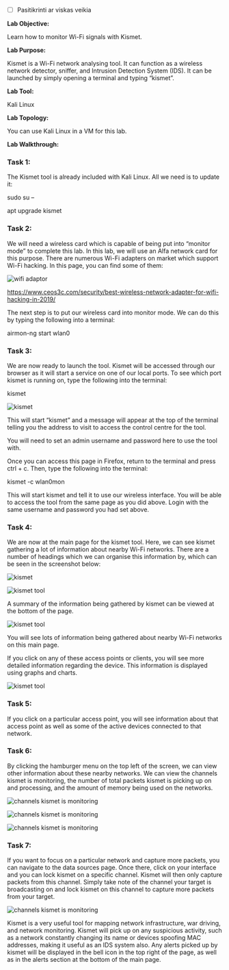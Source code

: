 - [ ] Pasitikrinti ar viskas veikia

**Lab Objective:**

Learn how to monitor Wi-Fi signals with Kismet.

**Lab Purpose:**

Kismet is a Wi-Fi network analysing tool. It can function as a wireless network detector, sniffer, and Intrusion Detection System (IDS). It can be launched by simply opening a terminal and typing “kismet”.

**Lab Tool:**

Kali Linux

**Lab Topology:**

You can use Kali Linux in a VM for this lab.

**Lab Walkthrough:**

### Task 1:

The Kismet tool is already included with Kali Linux. All we need is to update it:

sudo su –

apt upgrade kismet

### Task 2:

We will need a wireless card which is capable of being put into “monitor mode” to complete this lab. In this lab, we will use an Alfa network card for this purpose. There are numerous Wi-Fi adapters on market which support Wi-Fi hacking. In this page, you can find some of them:

![wifi adaptor](attachements/wifi_adaptor.png)

https://www.ceos3c.com/security/best-wireless-network-adapter-for-wifi-hacking-in-2019/

The next step is to put our wireless card into monitor mode. We can do this by typing the following into a terminal:

airmon-ng start wlan0

### Task 3:

We are now ready to launch the tool. Kismet will be accessed through our browser as it will start a service on one of our local ports. To see which port kismet is running on, type the following into the terminal:

kismet

![kismet](attachements/kismet-1.png)

This will start “kismet” and a message will appear at the top of the terminal telling you the address to visit to access the control centre for the tool.

You will need to set an admin username and password here to use the tool with.

Once you can access this page in Firefox, return to the terminal and press ctrl + c. Then, type the following into the terminal:

kismet -c wlan0mon

This will start kismet and tell it to use our wireless interface. You will be able to access the tool from the same page as you did above. Login with the same username and password you had set above.

### Task 4:

We are now at the main page for the kismet tool. Here, we can see kismet gathering a lot of information about nearby Wi-Fi networks. There are a number of headings which we can organise this information by, which can be seen in the screenshot below:

![kismet](attachements/kismet.png)

![kismet tool](attachements/kismet_tool.png)

A summary of the information being gathered by kismet can be viewed at the bottom of the page.

![kismet tool](attachements/kismet_tool-2.png)

You will see lots of information being gathered about nearby Wi-Fi networks on this main page.

If you click on any of these access points or clients, you will see more detailed information regarding the device. This information is displayed using graphs and charts.

![kismet tool](attachements/kismet_tool-1.png)

### Task 5:

If you click on a particular access point, you will see information about that access point as well as some of the active devices connected to that network.

### Task 6:

By clicking the hamburger menu on the top left of the screen, we can view other information about these nearby networks. We can view the channels kismet is monitoring, the number of total packets kismet is picking up on and processing, and the amount of memory being used on the networks.

![channels kismet is monitoring](attachements/channels_kismet_is_monitoring-3.png)

![channels kismet is monitoring](attachements/channels_kismet_is_monitoring-1.png)

![channels kismet is monitoring](attachements/channels_kismet_is_monitoring.png)

### Task 7:

If you want to focus on a particular network and capture more packets, you can navigate to the data sources page. Once there, click on your interface and you can lock kismet on a specific channel. Kismet will then only capture packets from this channel. Simply take note of the channel your target is broadcasting on and lock kismet on this channel to capture more packets from your target.

![channels kismet is monitoring](attachements/channels_kismet_is_monitoring-2.png)

Kismet is a very useful tool for mapping network infrastructure, war driving, and network monitoring. Kismet will pick up on any suspicious activity, such as a network constantly changing its name or devices spoofing MAC addresses, making it useful as an IDS system also. Any alerts picked up by kismet will be displayed in the bell icon in the top right of the page, as well as in the alerts section at the bottom of the main page.
